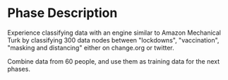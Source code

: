 # Phase Description

Experience classifying data with an engine similar to Amazon Mechanical Turk by classifying 300 data nodes between "lockdowns", "vaccination", "masking and distancing" either on change.org or twitter.

Combine data from 60 people, and use them as training data for the next phases.